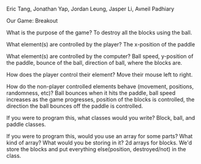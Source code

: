 Eric Tang, Jonathan Yap, Jordan Leung, Jasper Li, Avneil Padhiary

Our Game: Breakout

What is the purpose of the game?
To destroy all the blocks using the ball. 

What element(s) are controlled by the player?
The x-position of the paddle

What element(s) are controlled by the computer?
Ball speed, y-position of the paddle, bounce of the ball, direction of ball, where the blocks are.

How does the player control their element?
Move their mouse left to right.

How do the non-player controlled elements behave (movement, positions, randomness, etc)?
Ball bounces when it hits the paddle, ball speed increases as the game progresses, position of the blocks is controlled, the direction the ball bounces off the paddle is controlled. 

If you were to program this, what classes would you write?
Block, ball, and paddle classes.

If you were to program this, would you use an array for some parts? What kind of array? What would you be storing in it?
2d arrays for blocks. We'd store the blocks and put everything else(position, destroyed/not) in the class.
